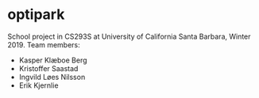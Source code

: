 # optipark
School project in CS293S at University of California Santa Barbara, Winter 2019.
Team members:
- Kasper Klæboe Berg
- Kristoffer Saastad
- Ingvild Løes Nilsson
- Erik Kjernlie
